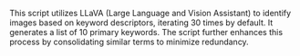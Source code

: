 This script utilizes LLaVA (Large Language and Vision Assistant) to identify images based on keyword descriptors, iterating 30 times by default. It generates a list of 10 primary keywords. The script further enhances this process by consolidating similar terms to minimize redundancy.
